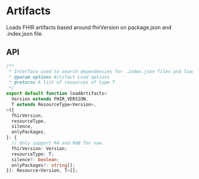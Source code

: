 # Artifacts

Loads FHIR artifacts based around fhirVersion on package.json and .index.json file.

## API

```typescript
/**
 * Interface used to search dependencies for .index.json files and load their contents.
 * @param options Artifact Load options
 * @returns A list of resources of type T
 */
export default function loadArtifacts<
  Version extends FHIR_VERSION,
  T extends ResourceType<Version>,
>({
  fhirVersion,
  resourceType,
  silence,
  onlyPackages,
}: {
  // Only support R4 and R4B for now.
  fhirVersion: Version;
  resourceType: T;
  silence?: boolean;
  onlyPackages?: string[];
}): Resource<Version, T>[];
```
